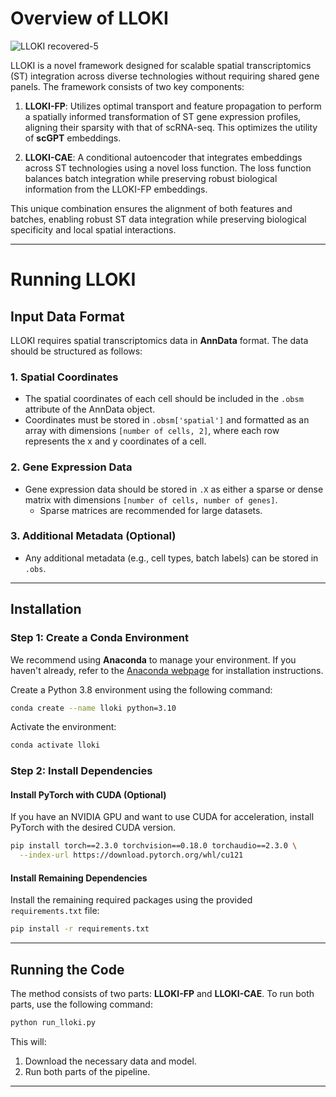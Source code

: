 # Overview of LLOKI

![LLOKI recovered-5](https://github.com/user-attachments/assets/579abb41-2d58-49ca-928c-487f8deea9cc)


LLOKI is a novel framework designed for scalable spatial transcriptomics (ST) integration across diverse technologies without requiring shared gene panels. The framework consists of two key components:

1. **LLOKI-FP**: Utilizes optimal transport and feature propagation to perform a spatially informed transformation of ST gene expression profiles, aligning their sparsity with that of scRNA-seq. This optimizes the utility of **scGPT** embeddings.

2. **LLOKI-CAE**: A conditional autoencoder that integrates embeddings across ST technologies using a novel loss function. The loss function balances batch integration while preserving robust biological information from the LLOKI-FP embeddings.

This unique combination ensures the alignment of both features and batches, enabling robust ST data integration while preserving biological specificity and local spatial interactions.

---

# Running LLOKI

## Input Data Format

LLOKI requires spatial transcriptomics data in **AnnData** format. The data should be structured as follows:

### 1. Spatial Coordinates
- The spatial coordinates of each cell should be included in the `.obsm` attribute of the AnnData object.
- Coordinates must be stored in `.obsm['spatial']` and formatted as an array with dimensions `[number of cells, 2]`, where each row represents the x and y coordinates of a cell.

### 2. Gene Expression Data
- Gene expression data should be stored in `.X` as either a sparse or dense matrix with dimensions `[number of cells, number of genes]`.
  - Sparse matrices are recommended for large datasets.

### 3. Additional Metadata (Optional)
- Any additional metadata (e.g., cell types, batch labels) can be stored in `.obs`.

---

## Installation

### Step 1: Create a Conda Environment

We recommend using **Anaconda** to manage your environment. If you haven't already, refer to the [Anaconda webpage](https://www.anaconda.com/) for installation instructions.

Create a Python 3.8 environment using the following command:

```bash
conda create --name lloki python=3.10
```

Activate the environment:

```bash
conda activate lloki
```

### Step 2: Install Dependencies

#### Install PyTorch with CUDA (Optional)
If you have an NVIDIA GPU and want to use CUDA for acceleration, install PyTorch with the desired CUDA version.

```bash
pip install torch==2.3.0 torchvision==0.18.0 torchaudio==2.3.0 \
  --index-url https://download.pytorch.org/whl/cu121
```


#### Install Remaining Dependencies
Install the remaining required packages using the provided `requirements.txt` file:

```bash
pip install -r requirements.txt
```

---

## Running the Code

The method consists of two parts: **LLOKI-FP** and **LLOKI-CAE**. To run both parts, use the following command:

```bash
python run_lloki.py
```

This will:
1. Download the necessary data and model.
2. Run both parts of the pipeline.

---
